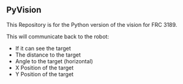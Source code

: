 PyVision
--------

This Repository is for the Python version of the vision for FRC 3189.

This will communicate back to the robot:

* If it can see the target
* The distance to the target
* Angle to the target (horizontal)
* X Position of the target
* Y Position of the target
